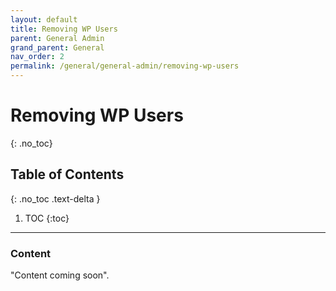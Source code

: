 ```yaml
---
layout: default
title: Removing WP Users
parent: General Admin
grand_parent: General
nav_order: 2
permalink: /general/general-admin/removing-wp-users
---
```


# Removing WP Users
{: .no_toc}

## Table of Contents
{: .no_toc .text-delta }

1. TOC
{:toc}
---

### Content
"Content coming soon".